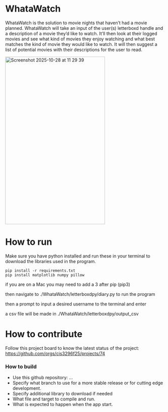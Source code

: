 # WhataWatch
WhataWatch is the solution to movie nights that haven’t had a movie planned. WhataWatch will take an input of the user(s) letterboxd handle and a description of a movie they’d like to watch. It’ll then look at their logged movies and see what kind of movies they enjoy watching and what best matches the kind of movie they would like to watch. It will then suggest a list of potential movies with their descriptions for the user to read.

<img width="316" height="531" alt="Screenshot 2025-10-28 at 11 29 39" src="https://github.com/user-attachments/assets/5d61feb3-0c3a-42bd-97bc-4dbd1f37da58" />


# How to run
Make sure you have python installed and run these in your terminal to download the libraries used in the program.
```
pip install -r requirements.txt
pip install matplotlib numpy pillow
```
if you are on a Mac you may need to add a 3 after pip (pip3)

then navigate to ./WhataWatch/letterboxdpy/diary.py to run the program

then a prompt to input a desired username to the terminal and enter

a csv file will be made in ./WhataWatch/letterboxdpy/output_csv

# How to contribute
Follow this project board to know the latest status of the project: https://github.com/orgs/cis3296f25/projects/74

### How to build
- Use this github repository: ... 
- Specify what branch to use for a more stable release or for cutting edge development.  
- Specify additional library to download if needed 
- What file and target to compile and run. 
- What is expected to happen when the app start. 

